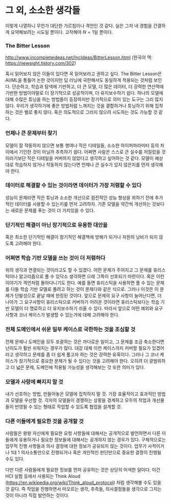 
# 그 외, 소소한 생각들

이렇게 나열하니 무언가 대단한 가르침이나 격언인 것 같다. 실은 그저 내 경험을 간결하게 요약해보려는 시도일 뿐이다. 고작해야 $N = 1$일 뿐이다.

### The Bitter Lesson

http://www.incompleteideas.net/IncIdeas/BitterLesson.html (한국어 역: https://newsight.tistory.com/302)

혹시 읽어보지 않은 이들이 있다면 꼭 읽어보라고 권하고 싶다. The Bitter Lesson은 AI/ML을 통틀어 논한 것이지만 딥 러닝에 국한해서도 동일하게 적용되는 것처럼 보인다. 단순하고, 학습과 탐색에 기반하고, 더 큰 모델, 더 많은 데이터, 더 강력한 연산력에 기반한 방법이야말로 더 장기적으로 성공적이며, 더 유지보수하기 쉽다. 하나의 모델에 대해 수많은 튜닝을 하는 방법들이 등장하지만 장기적으로 의미 있는 도구는 그리 많지 않다. 우리가 생각하기에 좋은 방법처럼 느껴지는 것을 결합하거나 튜닝하기 위해 집착하는 것은 별로 좋지 않다. 혹은 의도적으로 그러지 않으려 시도하는 것도 가능할 것 같다.

### 언제나 큰 문제부터 찾기

모델이 잘 작동하지 않으면 보통 행여나 작은 디테일들, 소소한 하이퍼파라미터 등의 차이에서 기인한 것이 아닐까 추측하기 쉽다. 어쩌면 사람은 스스로 큰 실수를 저질렀을 것이라기보단 작은 디테일을 커버하지 않았다고 생각하고 싶어하는 것 같다. 모델이 예상대로 학습하지 않거나 작동하지 않는다면 언제나 큰 실수가 있지 않은지를 먼저 생각해야 한다.

### 데이터로 해결할 수 있는 것이라면 데이터가 가장 저렴할 수 있다

성능이 문제라면 작은 튜닝과 소소한 개선으로 점진적인 성능 향상을 꾀하기 전에 추가적인 데이터를 사용할 수 있는지를 먼저 고려하자. 기존 모델을 약간씩 개선하는 것보다는 새로운 문제를 푸는 것이 더 가치있을 수 있다.

### 단기적인 해결이 아닌 장기적으로 유용한 대안을

혹은 최소한 단기적인 해결이 장기적인 해결책에 방해가 되거나 자원의 낭비가 되지 않도록 고려해야 한다.

### 어쩌면 학습 기반 모델을 쓰는 것이 더 저렴하다

위의 생각과 연결되는 것이라고도 할 수 있겠다. 어떤 문제가 주어지고 그 문제를 휴리스틱이나 알고리즘으로 풀 수 있닥소 생각하면 으레 그쪽이 선호되기 마련이다. 혹은 이런 이야기가 격언처럼 돌아다니기도 한다. 예를 들면 휴리스틱을 사용하면 풀 수 있는 문제를 다들 학습 기반 모델로 풀려고 하는 것이 문제다와 같은 식으로. 그러나 이것은 이 문제가 단발성으로 끝날 때에 한정된 것이다. 앞으로 문제의 요구 사항이 늘어난다면, 더 나아가 그 요구사항이 휴리스틱으로 커버하기 어려운 것이라면 휴리스틱보다는 학습 기반 모델이 더 명료하고 더 유지보수하기 쉬울 수 있다. 따라서 앞으로 어떤 예외와 요구사항과 코너 케이스가 발생할 수 있는가에 대해 고려해야 한다.

### 전체 도메인에서 쉬운 일부 케이스로 국한하는 것을 조심할 것

전체 문제나 도메인을 모두 포괄하는 것은 까다로운 일이고, 그 문제를 조금 축소한다면 난이도가 훨씬 쉬워지는 경우가 많다. 대강 대체 이런 케이스까지 커버할 필요가 있겠어라고 생각하고 문제를 좀 더 쉽게 풀고자 하는 것은 강력한 유혹이다. 그러나 그 코너 케이스가 장기적으로 중요한 문제가 될 수 있다는 것을 고려해야 한다. 오히려 더 광범위하고 더 넓은 문제, 도메인에 적용될 가능성을 생각해보는 것 또한 의미가 있다.

### 모델과 사랑에 빠지지 말 것

내가 선호하는 방법, 만들어놓은 모델에 집착하지 말 것. 가장 효율적이고 효과적인 방법과 모델을 우선할 것. 각자의 모델들이 경쟁하는 상황을 경계하고 모두의 작업과 개선물들이 반영될 수 있는 형태로 작업할 수 있도록 협업을 설계할 것.

### 다른 이들에게 필요한 것을 공개할 것

사람들은 왕왕 자신에게 필요한 요청 사항들에 대해서는 공개적으로 발언하면서 다른 이들에게 유용하거나 필요한 정보들에 대해서는 공개하지 않는 경우가 있다. 구체적으로는 업무적 진행 사항들과 의사 결정에 대한 정보가 공유되지 않는 것이다. 업무가 사적이거나 1대 1 의사소통만으로 진행되거나 혹은 개인적인 판단만으로 중요한 결정이 진행될 수도 있다.

다만 다른 사람들에게 필요한 정보를 먼저 공유하는 것은 상당히 어색한 일이다. 이건 HCI 실험 등에서 사용되는 Think Aloud (https://en.wikipedia.org/wiki/Think_aloud_protocol) 처럼 생각해볼 수도 있을 것 같다. 즉 작업을 진행하면서 떠오르는 생각, 추측들, 의사결정들을 생각으로 그치는 것이 아니라 직접 발언하는 것이다.